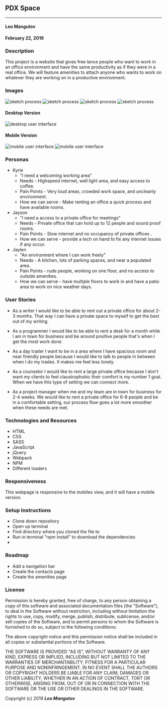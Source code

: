 ## PDX Space
---

#### Leo Mangutov
#### February 22, 2019

### Description

This project is a website that gives free lance people who want to work in an office environment and have the same productivity as if they were in a real office. We will feature amenities to attach anyone who wants to work on whatever they are working on in a productive environment.
### Images

![sketch process](img/sk1.JPG)
![sketch process](img/sk2.JPG)
![sketch process](img/sk3.JPG)
![sketch process](img/sk4.JPG)

#### Desktop Version

![desktop user interface](img/desktop.png)


#### Mobile Version

![mobile user interface](img/mobile1.png)
![mobile user interface](img/mobile2.png)

### Personas

* Kyrie
  * "I need a welcoming working area"
  * Needs - Highspeed internet, well light area, and easy access to coffee.
  * Pain Points - Very loud areas, crowded work space, and uncleanly environment.
  * How we can serve - Make renting an office a quick process and have available rooms.
* Jayson
  * "I need a access to a private office for meetings"
  * Needs - Private office that can hold up to 12 people and sound proof rooms.
  * Pain Points - Slow internet and no occupancy of private offices .
  * How we can serve - provide a tech on hand to fix any internet issues if any occur.
* Jaylen
  * "An environment where I can work freely"
  * Needs - A kitchen, lots of parking spaces, and near a populated area.
  * Pain Points - rude people, working on one floor, and no access to outside amenities.
  * How we can serve - have multiple floors to work in and have a patio area to work on nice weather days.

### User Stories

* As a writer I would like to be able to rent out a private office for about 2-3 months. That way I can have a private space to myself to get the best out of my writing.

* As a programmer I would like to be able to rent a desk for a month while I am in town for business and be around positive people that's when I get the most work done.

* As a day trader I want to be in a area where I have spacious room and near friendly people because I would like to talk to people in between when I do my trades. It makes me feel less lonely.

* As a counselor I would like to rent a large private office because I don't want my clients to feel claustrophobic their comfort is my number 1 goal. When we have this type of setting we can connect more.

* As a project manager when me and my team are in town for business for 2-4 weeks. We would like to rent a private office for 6-8 people and be in a comfortable setting, our process flow goes a lot more smoother when these needs are met.

### Technologies and Resources

* HTML
* CSS
* SASS
* JavaScript
* jQuery
* Webpack
* NPM
* Different loaders

### Responsiveness

This webpage is responsive to the mobiles view, and it will have a mobile version.

### Setup Instructions

* Clone down repository
* Open up terminal
* Find directory where you cloned the file to
* Run in terminal "npm install" to download the dependencies
*

### Roadmap

* Add a navigation bar
* Create the contacts page
* Create the amenities page

### License

Permission is hereby granted, free of charge, to any person obtaining a copy
of this software and associated documentation files (the "Software"), to deal
in the Software without restriction, including without limitation the rights
to use, copy, modify, merge, publish, distribute, sublicense, and/or sell
copies of the Software, and to permit persons to whom the Software is
furnished to do so, subject to the following conditions:

The above copyright notice and this permission notice shall be included in all
copies or substantial portions of the Software.

THE SOFTWARE IS PROVIDED "AS IS", WITHOUT WARRANTY OF ANY KIND, EXPRESS OR
IMPLIED, INCLUDING BUT NOT LIMITED TO THE WARRANTIES OF MERCHANTABILITY,
FITNESS FOR A PARTICULAR PURPOSE AND NONINFRINGEMENT. IN NO EVENT SHALL THE
AUTHORS OR COPYRIGHT HOLDERS BE LIABLE FOR ANY CLAIM, DAMAGES OR OTHER
LIABILITY, WHETHER IN AN ACTION OF CONTRACT, TORT OR OTHERWISE, ARISING FROM,
OUT OF OR IN CONNECTION WITH THE SOFTWARE OR THE USE OR OTHER DEALINGS IN THE
SOFTWARE.

Copyright (c) 2019 **_Leo Mangutov_**
